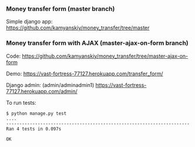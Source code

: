 ### Money transfer form (master branch)
Simple django app: https://github.com/kamyanskiy/money_transfer/tree/master


### Money transfer form with AJAX (master-ajax-on-form branch)

Code: https://github.com/kamyanskiy/money_transfer/tree/master-ajax-on-form

Demo: https://vast-fortress-77127.herokuapp.com/transfer_form/

Django admin: (admin/adminadmin1)
https://vast-fortress-77127.herokuapp.com/admin/

To run tests:

```
$ python manage.py test
....
----------------------------------------------------------------------
Ran 4 tests in 0.097s

OK

```